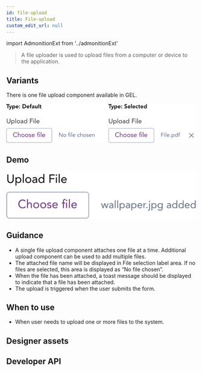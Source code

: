 ```yaml
---
id: file-upload
title: File-upload
custom_edit_url: null
---
```


import AdmonitionExt from '../admonitionExt'

> A file uploader is used to upload files from a computer or device to the application.


## Variants

There is one file upload component available in GEL.

![File upload](img/file-upload-type.svg)


## Demo

![File upload demo](img/file-upload-demo.svg)


## Guidance

* A single file upload component attaches one file at a time. Additional upload component can be used to add multiple files. 
* The attached file name will be displayed in File selection label area. If no files are selected, this area is displayed as “No file chosen”.
* When the file has been attached, a toast message should be displayed to indicate that a file has been attached.
* The upload is triggered when the user submits the form.


## When to use

* When user needs to upload one or more files to the system.


## Designer assets

<AdmonitionExt type="figma" url="https://www.figma.com/file/kzLxtqv6YGL0wotiqzgEo4/GEL-UI-Doc?node-id=696%3A97882" />


## Developer API

<AdmonitionExt type="vue" url="https://primefaces.org/primevue/fileupload" />